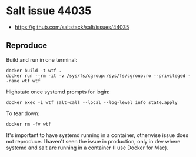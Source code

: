 # Salt issue 44035

* https://github.com/saltstack/salt/issues/44035

## Reproduce

Build and run in one terminal:

```
docker build -t wtf .
docker run --rm -it -v /sys/fs/cgroup:/sys/fs/cgroup:ro --privileged --name wtf wtf
```

Highstate once systemd prompts for login:

```
docker exec -i wtf salt-call --local --log-level info state.apply
```

To tear down:

```
docker rm -fv wtf
```

It's important to have systemd running in a container, otherwise issue
does not reproduce. I haven't seen the issue in production, only in dev
where systemd and salt are running in a container (I use Docker for Mac).
